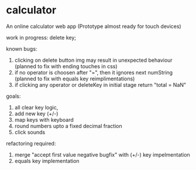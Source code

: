 # calculator
An online calculator web app
(Prototype almost ready for touch devices)

work in progress: delete key;

known bugs:
1. clicking on delete button img may result in  unexpected behaviour
	(planned to fix with ending touches in css)
2. if no operator is choosen after "=", then it ignores next numString
	(planned to fix with equals key reimplimentations)
3. if clicking any operator or deleteKey in initial stage return "total = NaN"

goals:
1. all clear key logic,
2. add new key (+/-)
3. map keys with keyboard
4. round numbers upto a fixed decimal fraction
5. click sounds

refactoring required:
1. merge "accept first value negative bugfix" with (+/-) key impelmentation
2. equals key implementation
